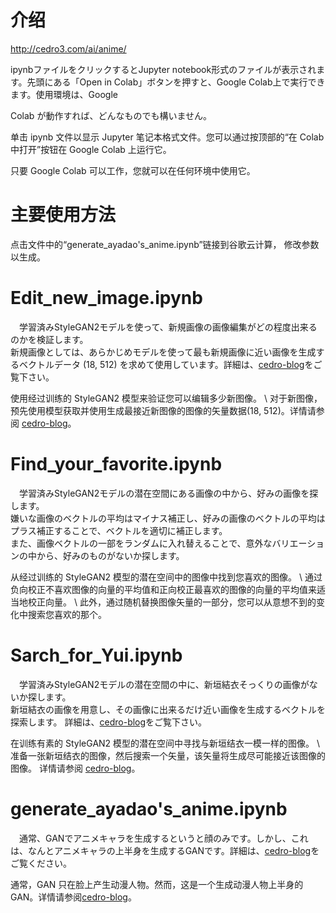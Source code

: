 # 介绍
http://cedro3.com/ai/anime/

ipynbファイルをクリックするとJupyter notebook形式のファイルが表示されます。先頭にある「Open in Colab」ボタンを押すと、Google Colab上で実行できます。使用環境は、Google 

Colab が動作すれば、どんなものでも構いません。

单击 ipynb 文件以显示 Jupyter 笔记本格式文件。您可以通过按顶部的“在 Colab 中打开”按钮在 Google Colab 上运行它。

只要 Google Colab 可以工作，您就可以在任何环境中使用它。


# 主要使用方法
点击文件中的“generate_ayadao's_anime.ipynb”链接到谷歌云计算，
修改参数以生成。


# Edit_new_image.ipynb
　学習済みStyleGAN2モデルを使って、新規画像の画像編集がどの程度出来るのかを検証します。\
新規画像としては、あらかじめモデルを使って最も新規画像に近い画像を生成するベクトルデータ (18, 512) を求めて使用しています。詳細は、[cedro-blog](http://cedro3.com/ai/edit-new-image/)をご覧下さい。

使用经过训练的 StyleGAN2 模型来验证您可以编辑多少新图像。 \ 
对于新图像，预先使用模型获取并使用生成最接近新图像的图像的矢量数据(18, 512)。详情请参阅 [cedro-blog](http://cedro3.com/ai/edit-new-image/)。


# Find_your_favorite.ipynb
　学習済みStyleGAN2モデルの潜在空間にある画像の中から、好みの画像を探します。\
嫌いな画像のベクトルの平均はマイナス補正し、好みの画像のベクトルの平均はプラス補正することで、ベクトルを適切に補正します。\
また、画像ベクトルの一部をランダムに入れ替えることで、意外なバリエーションの中から、好みのものがないか探します。

  从经过训练的 StyleGAN2 模型的潜在空间中的图像中找到您喜欢的图像。 \ 
通过负向校正不喜欢图像的向量的平均值和正向校正最喜欢的图像的向量的平均值来适当地校正向量。 \ 
此外，通过随机替换图像矢量的一部分，您可以从意想不到的变化中搜索您喜欢的那个。


# Sarch_for_Yui.ipynb
　学習済みStyleGAN2モデルの潜在空間の中に、新垣結衣そっくりの画像がないか探します。\
新垣結衣の画像を用意し、その画像に出来るだけ近い画像を生成するベクトルを探索します。
詳細は、[cedro-blog](http://cedro3.com/ai/search-for-yui/)をご覧下さい。

  在训练有素的 StyleGAN2 模型的潜在空间中寻找与新垣结衣一模一样的图像。 \ 
准备一张新垣结衣的图像，然后搜索一个矢量，该矢量将生成尽可能接近该图像的图像。
详情请参阅 [cedro-blog](http://cedro3.com/ai/search-for-yui/)。


# generate_ayadao's_anime.ipynb
　通常、GANでアニメキャラを生成するというと顔のみです。しかし、これは、なんとアニメキャラの上半身を生成するGANです。詳細は、[cedro-blog](http://cedro3.com/ai/anime/)をご覧ください。

  通常，GAN 只在脸上产生动漫人物。然而，这是一个生成动漫人物上半身的 GAN。详情请参阅[cedro-blog](http://cedro3.com/ai/anime/)。
